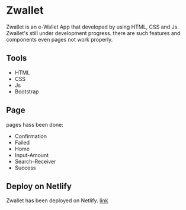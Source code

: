 # Zwallet

Zwallet is an e-Wallet App that developed by using HTML, CSS and Js. Zwallet's still under development progress. there are such features and components even pages not work properly.

## Tools

* HTML
* CSS
* Js
* Bootstrap

## Page

pages hass been done: 

* Confirmation
* Failed
* Home
* Input-Amount
* Search-Receiver
* Success


## Deploy on Netlify
Zwallet has been deployed on Netlify. 
[link ](https://zwallet-saidhamzah.netlify.app/home1.html "Zwallet's Home")
